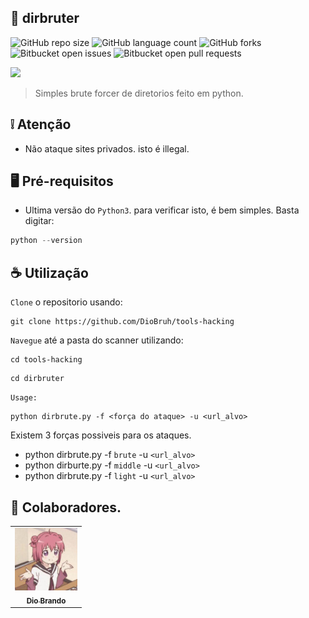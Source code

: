 
## 🦑 dirbruter

![GitHub repo size](https://img.shields.io/github/repo-size/DioBruh/dirbruter?style=for-the-badge)
![GitHub language count](https://img.shields.io/github/languages/count/DioBruh/dirbruter?style=for-the-badge)
![GitHub forks](https://img.shields.io/github/forks/DioBruh/dirbruter?style=for-the-badge)
![Bitbucket open issues](https://img.shields.io/bitbucket/issues/DioBruh/dirbruter?style=for-the-badge)
![Bitbucket open pull requests](https://img.shields.io/bitbucket/pr-raw/DioBruh/dirbruter?style=for-the-badge)

<p>
  <img src="https://i.pinimg.com/originals/c8/3b/4d/c83b4df038332911aa1dbc32b5960700.jpg"width="250px">
</p>

> Simples brute forcer de diretorios feito em python.

## ❕ Atenção
* Não ataque sites privados. isto é illegal.

## 🖥️ Pré-requisitos
* Ultima versão do `Python3`.
para verificar isto, é bem simples. Basta digitar:

```powershell
python --version
```

## ☕ Utilização
`Clone` o repositorio usando:

```
git clone https://github.com/DioBruh/tools-hacking
```

`Navegue` até a pasta do scanner utilizando:

```
cd tools-hacking
```

```
cd dirbruter
```

`Usage:`

```
python dirbrute.py -f <força do ataque> -u <url_alvo>
```

Existem 3 forças possiveis para os ataques.
* python dirbrute.py -f `brute` -u `<url_alvo>`
* python dirburte.py -f `middle` -u `<url_alvo>`
* python dirbrute.py -f `light` -u `<url_alvo>`


## 🤝 Colaboradores.
<table>
    <td align="center">
      <a href="https://github.com/DioBruh/">
        <img src="https://github.com/OnlyFalopas/falopas-painel/blob/main/devs/87872423.jpg" width="100px;" alt="Foto do DIO"/><br>
        <sub>
          <b>Dio Brando</b>
        </sub>
      </a>
    </td>
  </tr>
</table>
